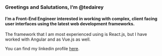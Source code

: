 ### Greetings and Salutations, I’m @tedairey

#### I’m a Front-End Engineer interested in working with complex, client facing user interfaces using the latest web development frameworks.

The framework that I am most experienced using is React.js, but I have worked with Angular and as Vue.js as well.

You can find my linkedin profile [here](https://www.linkedin.com/in/theodore-airey/).
